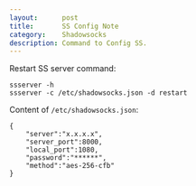 ```yaml
---
layout:      post
title:       SS Config Note
category:    Shadowsocks
description: Command to Config SS.
---
```


Restart SS server command:
```
ssserver -h
ssserver -c /etc/shadowsocks.json -d restart
```

Content of `/etc/shadowsocks.json`:
```
{
    "server":"x.x.x.x",
    "server_port":8000,
    "local_port":1080,
    "password":"******",
    "method":"aes-256-cfb"
}
```